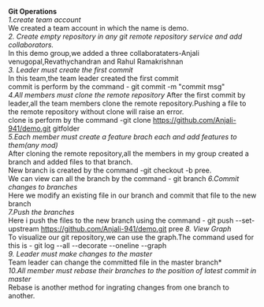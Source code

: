 **Git Operations<br/>**
*1.create team account<br/>*
We created a team account in which the name is demo.</br>
*2. Create empty repository in any git remote repository service and add
collaborators.*<br/>
In this demo group,we added a three collaborataters-Anjali venugopal,Revathychandran and Rahul Ramakrishnan</br>
*3. Leader must create the first commit*</br>
In this team,the team leader created the first commit</br>
commit is perform by the command  - git commit -m "commit msg"<br/>
*4.All members must clone the remote repository*
After the first commit by leader,all the team members clone the remote repository.Pushing a file to the remote repository  without clone will raise an error.<br/>
clone is perform by the command   -git clone https://github.com/Anjali-941/demo.git gitfolder <br/>
*5.Each member must create a feature brach each and add features to
them(any mod)*<br/>
After cloning the remote repository,all the members in my group  created a branch and added files to that branch.<br/>
New branch is created by the command  -git checkout -b pree.<br/>We can view can all the branch by the command  - git branch
*6.Commit changes to branches*<br/>
Here we modify an existing file in our branch and commit that file to the new branch</br>
*7.Push the branches*</br>
Here i push the files to the new branch using the command  - git push --set-upstream https://github.com/Anjali-941/demo.git pree
*8. View Graph*<br/>
To visualize our git repository,we can use the graph.The command used for this is  -  git log --all --decorate --oneline --graph<br/>
*9. Leader must make changes to the master*<br/>
Team leader can change the committed file in the master branch*<br/>
*10.All member must rebase their branches to the position of latest commit in
master*</br>
Rebase is another method for ingrating changes from one branch to another.
